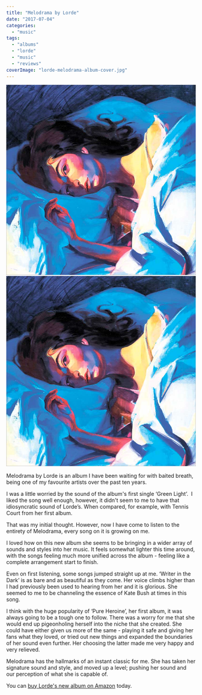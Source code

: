 ```yaml
---
title: "Melodrama by Lorde"
date: "2017-07-04"
categories: 
  - "music"
tags: 
  - "albums"
  - "lorde"
  - "music"
  - "reviews"
coverImage: "lorde-melodrama-album-cover.jpg"
---
```


[![](images/lorde-melodrama-album-cover.jpg)](images/lorde-melodrama-album-cover.jpg)
[![](images/lorde-melodrama-album-cover.jpg)](images/lorde-melodrama-album-cover.jpg)

Melodrama by Lorde is an album I have been waiting for with baited breath, being one of my favourite artists over the past ten years.

I was a little worried by the sound of the album's first single ‘Green Light’.  I liked the song well enough, however, it didn't seem to me to have that idiosyncratic sound of Lorde’s. When compared, for example, with Tennis Court from her first album.

That was my initial thought. However, now I have come to listen to the entirety of Melodrama, every song on it is growing on me.

I loved how on this new album she seems to be bringing in a wider array of sounds and styles into her music. It feels somewhat lighter this time around, with the songs feeling much more unified across the album - feeling like a complete arrangement start to finish.

Even on first listening, some songs jumped straight up at me. ‘Writer in the Dark’ is as bare and as beautiful as they come. Her voice climbs higher than I had previously been used to hearing from her and it is glorious. She seemed to me to be channeling the essence of Kate Bush at times in this song.

I think with the huge popularity of ‘Pure Heroine’, her first album, it was always going to be a tough one to follow. There was a worry for me that she would end up pigeonholing herself into the niche that she created. She could have either given us more of the same - playing it safe and giving her fans what they loved, or tried out new things and expanded the boundaries of her sound even further. Her choosing the latter made me very happy and very relieved.

Melodrama has the hallmarks of an instant classic for me. She has taken her signature sound and style, and moved up a level; pushing her sound and our perception of what she is capable of.

You can [buy Lorde's new album on Amazon](https://www.amazon.co.uk/gp/product/B06XH924LG/ref=as_li_qf_sp_asin_il_tl?ie=UTF8&tag=chegalabonga-21&camp=1634&creative=6738&linkCode=as2&creativeASIN=B06XH924LG&linkId=b4a32c01396e42db2dd9a361e5065b85) today.
